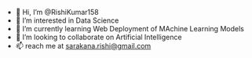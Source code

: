 - 👋 Hi, I’m @RishiKumar158
- 👀 I’m interested in Data Science
- 🌱 I’m currently learning Web Deployment of MAchine Learning Models
- 💞️ I’m looking to collaborate on Artificial Intelligence
- 📫 reach me at sarakana.rishi@gmail.com

<!---
RishiKumar158/RishiKumar158 is a ✨ special ✨ repository because its `README.md` (this file) appears on your GitHub profile.
You can click the Preview link to take a look at your changes.
--->
